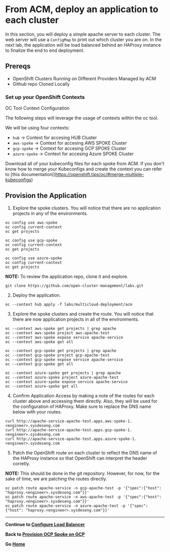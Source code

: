 # From ACM, deploy an application to each cluster

In this section, you will deploy a simple apache server to each cluster. The web server will use a `ConfigMap` to print out which cluster you are on. In the next lab, the application will be load balanced behind an HAProxy instance to finalize the end to end deployment.

## Prereqs
* OpenShift Clusters Running on Different Providers Managed by ACM
* Github repo Cloned Locally

### Set up your OpenShift Contexts

OC Tool Context Configuration

The following steps will leverage the usage of contexts within the oc tool.

We will be using four contexts:

* `hub` -> Context for accesing HUB Cluster
* `aws-spoke` -> Context for accesing AWS SPOKE Cluster
* `gcp-spoke` -> Context for accesing GCP SPOKE Cluster
* `azure-spoke` -> Context for accesing Azure SPOKE Cluster

Download all of your kubeconfig files for each spoke from ACM. If you don't know how to merge your Kubeconfigs and create the context you can refer to [this documentation[(https://openshift.tips/oc/#merge-multiple-kubeconfigs)

## Provision the Application

1. Explore the spoke clusters. You will notice that there are no application projects in any of the environments.

``` 
oc config use aws-spoke
oc config current-context
oc get projects

oc config use gcp-spoke
oc config current-context
oc get projects

oc config use azure-spoke
oc config current-context
oc get projects
``` 

**NOTE:** To review the application repo, clone it and explore.

```
git clone https://github.com/open-cluster-management/labs.git
```

2. Deploy the application.

```
oc --context hub apply -f labs/multicloud-deployment/acm
```

3. Explore the spoke clusters and create the route. You will notice that there are now application projects in all of the environments.

``` 
oc --context aws-spoke get projects | grep apache
oc --context aws-spoke project aws-apache-test
oc --context aws-spoke expose service apache-service
oc --context aws-spoke get all

oc --context gcp-spoke get projects | grep apache
oc --context gcp-spoke project gcp-apache-test
oc --context gcp-spoke expose service apache-service
oc --context gcp-spoke get all

oc --context azure-spoke get projects | grep apache
oc --context azure-spoke project azure-apache-test
oc --context azure-spoke expose service apache-service
oc --context azure-spoke get all
``` 


4. Confirm Application Access by making a note of the routes for each cluster above and accessing them directly. Also, they will be used for the configuration of HAProxy. Make sure to replace the DNS name below with your routes.

```
curl http://apache-service-apache-test.apps.aws-spoke-1.<engineer>.sysdeseng.com
curl http://apache-service-apache-test.apps.gcp-spoke-1.<engineer>.sysdeseng.com
curl http://apache-service-apache-test.apps.azure-spoke-1.<engineer>.sysdeseng.com
```

5. Patch the OpenShift route on each cluster to reflect the DNS name of the HAProxy instance so that OpenShift can interpret the header corretly.

**NOTE:** This should be done in the git repository. However, for now, for the sake of time, we are patching the routes directly.

```
oc patch route apache-service -n gcp-apache-test -p '{"spec":{"host": "haproxy.<engineer>.sysdeseng.com"}}'
oc patch route apache-service -n aws-apache-test -p '{"spec":{"host": "haproxy.<engineer>.sysdeseng.com"}}'
oc patch route apache-service -n azure-apache-test -p '{"spec":{"host": "haproxy.<engineer>.sysdeseng.com"}}'
```

---

**Continue to [Configure Load Balancer](./7.md)**

**Back to [Provision OCP Spoke on GCP](./5.md)**

**Go [Home](../README.md)**
